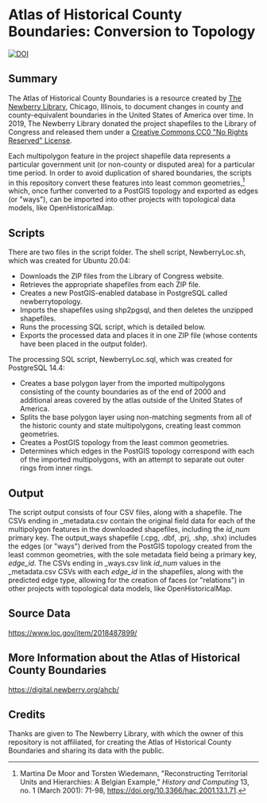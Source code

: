 # Atlas of Historical County Boundaries: Conversion to Topology

[![DOI](https://zenodo.org/badge/536871432.svg)](https://zenodo.org/badge/latestdoi/536871432)

## Summary

The Atlas of Historical County Boundaries is a resource created by [The Newberry Library](https://www.newberry.org/), Chicago, Illinois, to document changes in county and county-equivalent boundaries in the United States of America over time. In 2019, The Newberry Library donated the project shapefiles to the Library of Congress and released them under a [Creative Commons CC0 "No Rights Reserved" License](https://creativecommons.org/share-your-work/public-domain/cc0/).

Each multipolygon feature in the project shapefile data represents a particular government unit (or non-county or disputed area) for a particular time period. In order to avoid duplication of shared boundaries, the scripts in this repository convert these features into least common geometries,[^1] which, once further converted to a PostGIS topology and exported as edges (or "ways"), can be imported into other projects with topological data models, like OpenHistoricalMap.

[^1]: Martina De Moor and Torsten Wiedemann, "Reconstructing Territorial Units and Hierarchies: A Belgian Example," *History and Computing* 13, no. 1 (March 2001): 71-98, https://doi.org/10.3366/hac.2001.13.1.71.

## Scripts

There are two files in the script folder. The shell script, NewberryLoc.sh, which was created for Ubuntu 20.04:

  * Downloads the ZIP files from the Library of Congress website.
  * Retrieves the appropriate shapefiles from each ZIP file.
  * Creates a new PostGIS-enabled database in PostgreSQL called newberrytopology.
  * Imports the shapefiles using shp2pgsql, and then deletes the unzipped shapefiles.
  * Runs the processing SQL script, which is detailed below.
  * Exports the processed data and places it in one ZIP file (whose contents have been placed in the output folder).

The processing SQL script, NewberryLoc.sql, which was created for PostgreSQL 14.4:

  * Creates a base polygon layer from the imported multipolygons consisting of the county boundaries as of the end of 2000 and additional areas covered by the atlas outside of the United States of America.
  * Splits the base polygon layer using non-matching segments from all of the historic county and state multipolygons, creating least common geometries.
  * Creates a PostGIS topology from the least common geometries.
  * Determines which edges in the PostGIS topology correspond with each of the imported multipolygons, with an attempt to separate out outer rings from inner rings.

## Output

The script output consists of four CSV files, along with a shapefile. The CSVs ending in _metadata.csv contain the original field data for each of the multipolygon features in the downloaded shapefiles, including the *id_num* primary key. The output_ways shapefile (.cpg, .dbf, .prj, .shp, .shx) includes the edges (or "ways") derived from the PostGIS topology created from the least common geometries, with the sole metadata field being a primary key, *edge_id*. The CSVs ending in _ways.csv link *id_num* values in the _metadata.csv CSVs with each *edge_id* in the shapefiles, along with the predicted edge type, allowing for the creation of faces (or "relations") in other projects with topological data models, like OpenHistoricalMap.

## Source Data

https://www.loc.gov/item/2018487899/

## More Information about the Atlas of Historical County Boundaries

https://digital.newberry.org/ahcb/

## Credits

Thanks are given to The Newberry Library, with which the owner of this repository is not affiliated, for creating the Atlas of Historical County Boundaries and sharing its data with the public.
